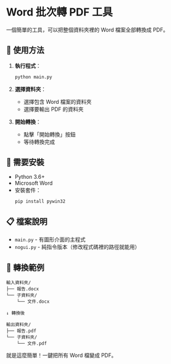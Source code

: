 # Word 批次轉 PDF 工具

一個簡單的工具，可以把整個資料夾裡的 Word 檔案全部轉換成 PDF。

## 📁 使用方法

1. **執行程式**：
   ```bash
   python main.py
   ```

2. **選擇資料夾**：
   - 選擇包含 Word 檔案的資料夾
   - 選擇要輸出 PDF 的資料夾

3. **開始轉換**：
   - 點擊「開始轉換」按鈕
   - 等待轉換完成

## 🔧 需要安裝

- Python 3.6+
- Microsoft Word
- 安裝套件：
  ```bash
  pip install pywin32
  ```

## 📋 檔案說明

- `main.py` - 有圖形介面的主程式
- `nogui.py` - 純指令版本（修改程式碼裡的路徑就能用）

## 📂 轉換範例

```
輸入資料夾/
├── 報告.docx
└── 子資料夾/
    └── 文件.docx

↓ 轉換後

輸出資料夾/
├── 報告.pdf
└── 子資料夾/
    └── 文件.pdf
```

就是這麼簡單！一鍵把所有 Word 檔變成 PDF。